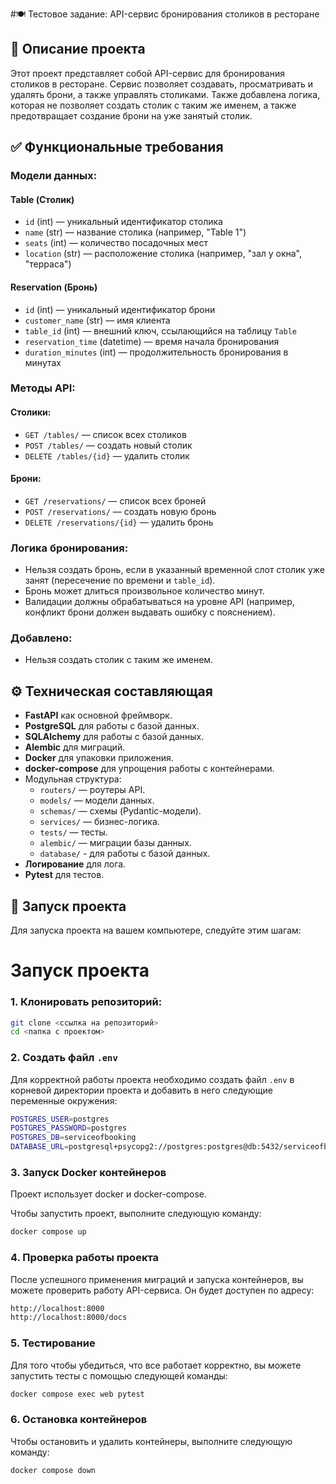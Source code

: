#🍽️ Тестовое задание: API-сервис бронирования столиков в ресторане

## 📌 Описание проекта

Этот проект представляет собой API-сервис для бронирования столиков в ресторане. Сервис позволяет создавать, просматривать и удалять брони, а также управлять столиками. Также добавлена логика, которая не позволяет создать столик с таким же именем, а также предотвращает создание брони на уже занятый столик.

## ✅ Функциональные требования

### Модели данных:

#### **Table (Столик)**
- `id` (int) — уникальный идентификатор столика
- `name` (str) — название столика (например, "Table 1")
- `seats` (int) — количество посадочных мест
- `location` (str) — расположение столика (например, "зал у окна", "терраса")

#### **Reservation (Бронь)**
- `id` (int) — уникальный идентификатор брони
- `customer_name` (str) — имя клиента
- `table_id` (int) — внешний ключ, ссылающийся на таблицу `Table`
- `reservation_time` (datetime) — время начала бронирования
- `duration_minutes` (int) — продолжительность бронирования в минутах

### Методы API:

#### **Столики:**
- `GET /tables/` — список всех столиков
- `POST /tables/` — создать новый столик
- `DELETE /tables/{id}` — удалить столик

#### **Брони:**
- `GET /reservations/` — список всех броней
- `POST /reservations/` — создать новую бронь
- `DELETE /reservations/{id}` — удалить бронь

### Логика бронирования:
- Нельзя создать бронь, если в указанный временной слот столик уже занят (пересечение по времени и `table_id`).
- Бронь может длиться произвольное количество минут.
- Валидации должны обрабатываться на уровне API (например, конфликт брони должен выдавать ошибку с пояснением).

### Добавлено:
- Нельзя создать столик с таким же именем.

## ⚙️ Техническая составляющая

- **FastAPI** как основной фреймворк.
- **PostgreSQL** для работы с базой данных.
- **SQLAlchemy** для работы с базой данных.
- **Alembic** для миграций.
- **Docker** для упаковки приложения.
- **docker-compose** для упрощения работы с контейнерами.
- Модульная структура:
  - `routers/` — роутеры API.
  - `models/` — модели данных.
  - `schemas/` — схемы (Pydantic-модели).
  - `services/` — бизнес-логика.
  - `tests/` — тесты.
  - `alembic/` — миграции базы данных.
  - `database/` - для работы с базой данных.
- **Логирование** для лога.
- **Pytest** для тестов.


## 📑 Запуск проекта

Для запуска проекта на вашем компьютере, следуйте этим шагам:

# Запуск проекта

### 1. Клонировать репозиторий:

```bash
git clone <ссылка на репозиторий>
cd <папка с проектом>
```

### 2. Создать файл `.env`
Для корректной работы проекта необходимо создать файл `.env` в корневой директории проекта и добавить в него следующие переменные окружения:

```bash
POSTGRES_USER=postgres
POSTGRES_PASSWORD=postgres
POSTGRES_DB=serviceofbooking
DATABASE_URL=postgresql+psycopg2://postgres:postgres@db:5432/serviceofbooking
```

### 3. Запуск Docker контейнеров
Проект использует docker и docker-compose.

Чтобы запустить проект, выполните следующую команду:

```bash
docker compose up
```

### 4. Проверка работы проекта
После успешного применения миграций и запуска контейнеров, вы можете проверить работу API-сервиса. Он будет доступен по адресу:

```bash
http://localhost:8000
http://localhost:8000/docs
```

### 5. Тестирование
Для того чтобы убедиться, что все работает корректно, вы можете запустить тесты с помощью следующей команды:

```bash
docker compose exec web pytest
```

### 6. Остановка контейнеров
Чтобы остановить и удалить контейнеры, выполните следующую команду:

```bash
docker compose down
```